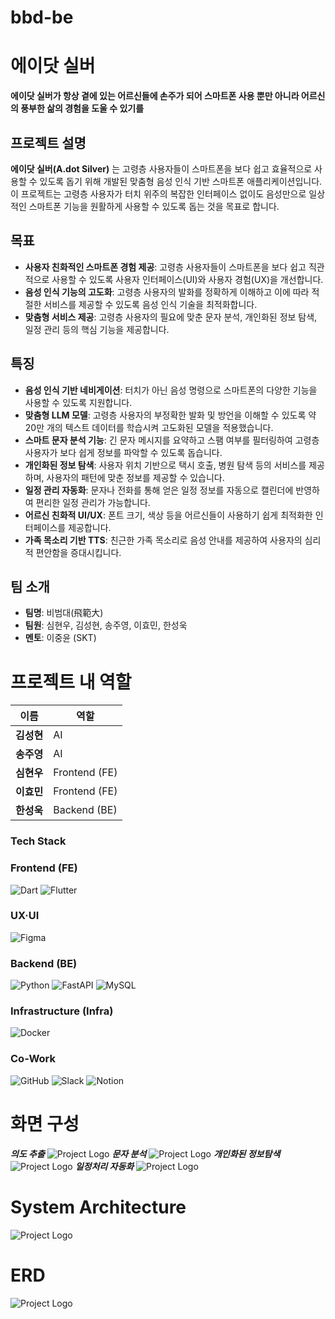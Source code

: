 # bbd-be

# 에이닷 실버

**에이닷 실버가 항상 곁에 있는 어르신들에 손주가 되어 스마트폰 사용 뿐만 아니라 어르신의 풍부한 삶의 경험을 도울 수 있기를**

## 프로젝트 설명
**에이닷 실버(A.dot Silver)** 는 고령층 사용자들이 스마트폰을 보다 쉽고 효율적으로 사용할 수 있도록 돕기 위해 개발된 맞춤형 음성 인식 기반 스마트폰 애플리케이션입니다. 이 프로젝트는 고령층 사용자가 터치 위주의 복잡한 인터페이스 없이도 음성만으로 일상적인 스마트폰 기능을 원활하게 사용할 수 있도록 돕는 것을 목표로 합니다.

## 목표
- **사용자 친화적인 스마트폰 경험 제공**: 고령층 사용자들이 스마트폰을 보다 쉽고 직관적으로 사용할 수 있도록 사용자 인터페이스(UI)와 사용자 경험(UX)을 개선합니다.
- **음성 인식 기능의 고도화**: 고령층 사용자의 발화를 정확하게 이해하고 이에 따라 적절한 서비스를 제공할 수 있도록 음성 인식 기술을 최적화합니다.
- **맞춤형 서비스 제공**: 고령층 사용자의 필요에 맞춘 문자 분석, 개인화된 정보 탐색, 일정 관리 등의 핵심 기능을 제공합니다.

## 특징
- **음성 인식 기반 네비게이션**: 터치가 아닌 음성 명령으로 스마트폰의 다양한 기능을 사용할 수 있도록 지원합니다.
- **맞춤형 LLM 모델**: 고령층 사용자의 부정확한 발화 및 방언을 이해할 수 있도록 약 20만 개의 텍스트 데이터를 학습시켜 고도화된 모델을 적용했습니다.
- **스마트 문자 분석 기능**: 긴 문자 메시지를 요약하고 스팸 여부를 필터링하여 고령층 사용자가 보다 쉽게 정보를 파악할 수 있도록 돕습니다.
- **개인화된 정보 탐색**: 사용자 위치 기반으로 택시 호출, 병원 탐색 등의 서비스를 제공하며, 사용자의 패턴에 맞춘 정보를 제공할 수 있습니다.
- **일정 관리 자동화**: 문자나 전화를 통해 얻은 일정 정보를 자동으로 캘린더에 반영하여 편리한 일정 관리가 가능합니다.
- **어르신 친화적 UI/UX**: 폰트 크기, 색상 등을 어르신들이 사용하기 쉽게 최적화한 인터페이스를 제공합니다.
- **가족 목소리 기반 TTS**: 친근한 가족 목소리로 음성 안내를 제공하여 사용자의 심리적 편안함을 증대시킵니다.

## 팀 소개
- **팀명**: 비범대(飛範大)
- **팀원**: 심현우, 김성현, 송주영, 이효민, 한성욱
- **멘토**: 이중윤 (SKT)

# 프로젝트 내 역할
| 이름       | 역할       |  
|------------|------------|
| **김성현** | AI         |  
| **송주영** | AI         |  
| **심현우** | Frontend (FE) |  
| **이효민** | Frontend (FE) |  
| **한성욱** | Backend (BE)  |


### Tech Stack

### Frontend (FE)
![Dart](https://img.shields.io/badge/Dart-0175C2?style=for-the-badge&logo=dart&logoColor=white)
![Flutter](https://img.shields.io/badge/Flutter-02569B?style=for-the-badge&logo=flutter&logoColor=white)

### UX·UI
![Figma](https://img.shields.io/badge/Figma-F24E1E?style=for-the-badge&logo=figma&logoColor=white)

### Backend (BE)
![Python](https://img.shields.io/badge/Python-3776AB?style=for-the-badge&logo=python&logoColor=white)
![FastAPI](https://img.shields.io/badge/FastAPI-009688?style=for-the-badge&logo=fastapi&logoColor=white)
![MySQL](https://img.shields.io/badge/MySQL-4479A1?style=for-the-badge&logo=mysql&logoColor=white)

### Infrastructure (Infra)
![Docker](https://img.shields.io/badge/Docker-2496ED?style=for-the-badge&logo=docker&logoColor=white)

### Co-Work
![GitHub](https://img.shields.io/badge/GitHub-181717?style=for-the-badge&logo=github&logoColor=white)
![Slack](https://img.shields.io/badge/Slack-4A154B?style=for-the-badge&logo=slack&logoColor=white)
![Notion](https://img.shields.io/badge/Notion-000000?style=for-the-badge&logo=notion&logoColor=white)


# 화면 구성
***의도 추출***
![Project Logo](img/3.png)
***문자 분석***
![Project Logo](img/4.png)
***개인화된 정보탐색***
![Project Logo](img/5.png)
***일정처리 자동화***
![Project Logo](img/6.png)


# System Architecture
![Project Logo](img/1.png)

# ERD
![Project Logo](img/2.png)

